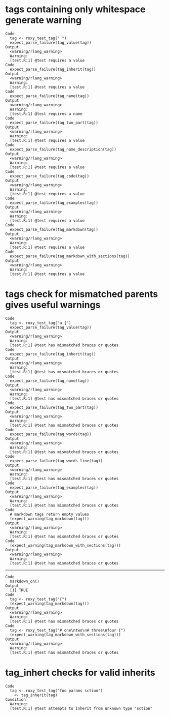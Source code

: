 # tags containing only whitespace generate warning

    Code
      tag <- roxy_test_tag(" ")
      expect_parse_failure(tag_value(tag))
    Output
      <warning/rlang_warning>
      Warning:
      [test.R:1] @test requires a value
    Code
      expect_parse_failure(tag_inherit(tag))
    Output
      <warning/rlang_warning>
      Warning:
      [test.R:1] @test requires a value
    Code
      expect_parse_failure(tag_name(tag))
    Output
      <warning/rlang_warning>
      Warning:
      [test.R:1] @test requires a name
    Code
      expect_parse_failure(tag_two_part(tag))
    Output
      <warning/rlang_warning>
      Warning:
      [test.R:1] @test requires a value
    Code
      expect_parse_failure(tag_name_description(tag))
    Output
      <warning/rlang_warning>
      Warning:
      [test.R:1] @test requires a value
    Code
      expect_parse_failure(tag_code(tag))
    Output
      <warning/rlang_warning>
      Warning:
      [test.R:1] @test requires a value
    Code
      expect_parse_failure(tag_examples(tag))
    Output
      <warning/rlang_warning>
      Warning:
      [test.R:1] @test requires a value
    Code
      expect_parse_failure(tag_markdown(tag))
    Output
      <warning/rlang_warning>
      Warning:
      [test.R:1] @test requires a value
    Code
      expect_parse_failure(tag_markdown_with_sections(tag))
    Output
      <warning/rlang_warning>
      Warning:
      [test.R:1] @test requires a value

# tags check for mismatched parents gives useful warnings

    Code
      tag <- roxy_test_tag("a {")
      expect_parse_failure(tag_value(tag))
    Output
      <warning/rlang_warning>
      Warning:
      [test.R:1] @test has mismatched braces or quotes
    Code
      expect_parse_failure(tag_inherit(tag))
    Output
      <warning/rlang_warning>
      Warning:
      [test.R:1] @test has mismatched braces or quotes
    Code
      expect_parse_failure(tag_name(tag))
    Output
      <warning/rlang_warning>
      Warning:
      [test.R:1] @test has mismatched braces or quotes
    Code
      expect_parse_failure(tag_two_part(tag))
    Output
      <warning/rlang_warning>
      Warning:
      [test.R:1] @test has mismatched braces or quotes
    Code
      expect_parse_failure(tag_words(tag))
    Output
      <warning/rlang_warning>
      Warning:
      [test.R:1] @test has mismatched braces or quotes
    Code
      expect_parse_failure(tag_words_line(tag))
    Output
      <warning/rlang_warning>
      Warning:
      [test.R:1] @test has mismatched braces or quotes
    Code
      expect_parse_failure(tag_examples(tag))
    Output
      <warning/rlang_warning>
      Warning:
      [test.R:1] @test has mismatched braces or quotes
    Code
      # markdown tags return empty values
      (expect_warning(tag_markdown(tag)))
    Output
      <warning/rlang_warning>
      Warning:
      [test.R:1] @test has mismatched braces or quotes
    Code
      (expect_warning(tag_markdown_with_sections(tag)))
    Output
      <warning/rlang_warning>
      Warning:
      [test.R:1] @test has mismatched braces or quotes

---

    Code
      markdown_on()
    Output
      [1] TRUE
    Code
      tag <- roxy_test_tag("{")
      (expect_warning(tag_markdown(tag)))
    Output
      <warning/rlang_warning>
      Warning:
      [test.R:1] @test has mismatched braces or quotes
    Code
      tag <- roxy_test_tag("# one\ntwo\n# three\nfour {")
      (expect_warning(tag_markdown_with_sections(tag)))
    Output
      <warning/rlang_warning>
      Warning:
      [test.R:1] @test has mismatched braces or quotes

# tag_inhert checks for valid inherits

    Code
      tag <- roxy_test_tag("foo params sction")
      . <- tag_inherit(tag)
    Condition
      Warning:
      [test.R:1] @test attempts to inherit from unknown type "sction"

